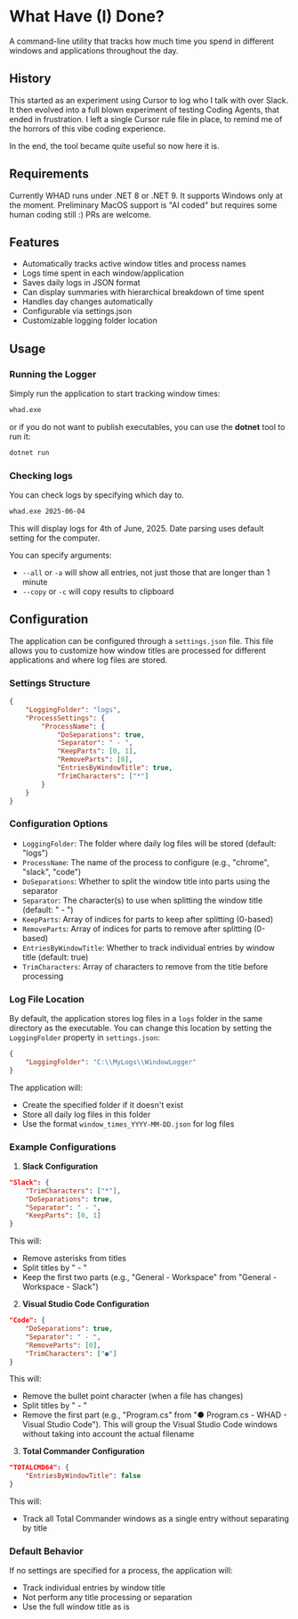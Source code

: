 # What Have (I) Done?

A command-line utility that tracks how much time you spend in different windows and applications throughout the day.

## History

This started as an experiment using Cursor to log who I talk with over Slack. It then evolved into a full blown experiment of
testing Coding Agents, that ended in frustration. I left a single Cursor rule file in place, to remind me of the horrors of
this vibe coding experience.

In the end, the tool became quite useful so now here it is.

## Requirements

Currently WHAD runs under .NET 8 or .NET 9. It supports Windows only at the moment. Preliminary MacOS support is "AI coded" but
requires some human coding still :) PRs are welcome.

## Features

- Automatically tracks active window titles and process names
- Logs time spent in each window/application
- Saves daily logs in JSON format
- Can display summaries with hierarchical breakdown of time spent
- Handles day changes automatically
- Configurable via settings.json
- Customizable logging folder location

## Usage

### Running the Logger

Simply run the application to start tracking window times:

```bash
whad.exe
```

or if you do not want to publish executables, you can use the __dotnet__ tool to run it:

```bash
dotnet run
```

### Checking logs

You can check logs by specifying which day to.

```bash
whad.exe 2025-06-04
```

This will display logs for 4th of June, 2025. Date parsing uses default setting for the computer.

You can specify arguments:

- `--all` or `-a` will show all entries, not just those that are longer than 1 minute
- `--copy` or `-c` will copy results to clipboard

## Configuration

The application can be configured through a `settings.json` file. This file allows you to customize how window titles are processed for different applications and where log files are stored.

### Settings Structure

```json
{
    "LoggingFolder": "logs",
    "ProcessSettings": {
        "ProcessName": {
            "DoSeparations": true,
            "Separator": " - ",
            "KeepParts": [0, 1],
            "RemoveParts": [0],
            "EntriesByWindowTitle": true,
            "TrimCharacters": ["*"]
        }
    }
}
```

### Configuration Options

- `LoggingFolder`: The folder where daily log files will be stored (default: "logs")
- `ProcessName`: The name of the process to configure (e.g., "chrome", "slack", "code")
- `DoSeparations`: Whether to split the window title into parts using the separator
- `Separator`: The character(s) to use when splitting the window title (default: " - ")
- `KeepParts`: Array of indices for parts to keep after splitting (0-based)
- `RemoveParts`: Array of indices for parts to remove after splitting (0-based)
- `EntriesByWindowTitle`: Whether to track individual entries by window title (default: true)
- `TrimCharacters`: Array of characters to remove from the title before processing

### Log File Location

By default, the application stores log files in a `logs` folder in the same directory as the executable. You can change this location by setting the `LoggingFolder` property in `settings.json`:

```json
{
    "LoggingFolder": "C:\\MyLogs\\WindowLogger"
}
```

The application will:
- Create the specified folder if it doesn't exist
- Store all daily log files in this folder
- Use the format `window_times_YYYY-MM-DD.json` for log files

### Example Configurations

1. **Slack Configuration**
```json
"Slack": {
    "TrimCharacters": ["*"],
    "DoSeparations": true,
    "Separator": " - ",
    "KeepParts": [0, 1]
}
```
This will:
- Remove asterisks from titles
- Split titles by " - "
- Keep the first two parts (e.g., "General - Workspace" from "General - Workspace - Slack")

2. **Visual Studio Code Configuration**
```json
"Code": {
    "DoSeparations": true,
    "Separator": " - ",
    "RemoveParts": [0],
    "TrimCharacters": ["●"]
}
```
This will:
- Remove the bullet point character (when a file has changes)
- Split titles by " - "
- Remove the first part (e.g., "Program.cs" from "● Program.cs - WHAD - Visual Studio Code"). This will group the Visual Studio Code windows without taking into account the actual filename

3. **Total Commander Configuration**
```json
"TOTALCMD64": {
    "EntriesByWindowTitle": false
}
```
This will:
- Track all Total Commander windows as a single entry without separating by title

### Default Behavior

If no settings are specified for a process, the application will:
- Track individual entries by window title
- Not perform any title processing or separation
- Use the full window title as is
